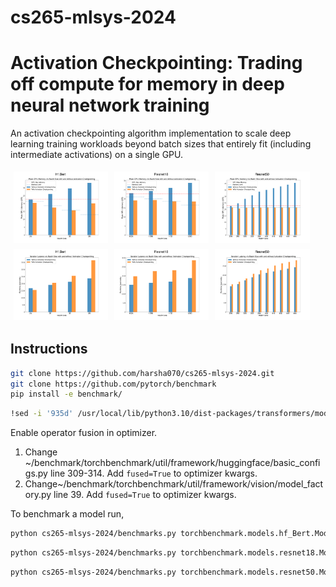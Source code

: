 # cs265-mlsys-2024

# Activation Checkpointing: Trading off compute for memory in deep neural network training

An activation checkpointing algorithm implementation to scale deep learning training workloads beyond batch sizes that entirely fit (including intermediate activations) on a single GPU.

<div style="display:flex;">
    <img src="plots/hf_Bert_peak_gpu_memory.png" alt="Image 1" style="width:30%; padding:5px;">
    <img src="plots/resnet18_peak_gpu_memory.png" alt="Image 2" style="width:30%; padding:5px;">
    <img src="plots/resnet50_peak_gpu_memory.png" alt="Image 3" style="width:30%; padding:5px;">
</div>

<div style="display:flex;">
    <img src="plots/hf_Bert_iteration_latency.png" alt="Image 1" style="width:30%; padding:5px;">
    <img src="plots/resnet18_iteration_latency.png" alt="Image 2" style="width:30%; padding:5px;">
    <img src="plots/resnet50_iteration_latency.png" alt="Image 3" style="width:30%; padding:5px;">
</div>

## Instructions

```bash
git clone https://github.com/harsha070/cs265-mlsys-2024.git
git clone https://github.com/pytorch/benchmark
pip install -e benchmark/
```

```bash
!sed -i '935d' /usr/local/lib/python3.10/dist-packages/transformers/models/bert/modeling_bert.py
```

Enable operator fusion in optimizer.

1. Change ~/benchmark/torchbenchmark/util/framework/huggingface/basic_configs.py line 309-314. Add `fused=True` to optimizer kwargs.
2. Change~/benchmark/torchbenchmark/util/framework/vision/model_factory.py line 39. Add `fused=True` to optimizer kwargs.

To benchmark a model run,

```bash
python cs265-mlsys-2024/benchmarks.py torchbenchmark.models.hf_Bert.Model 24
```

```bash
python cs265-mlsys-2024/benchmarks.py torchbenchmark.models.resnet18.Model 1024
```

```bash
python cs265-mlsys-2024/benchmarks.py torchbenchmark.models.resnet50.Model 256
```